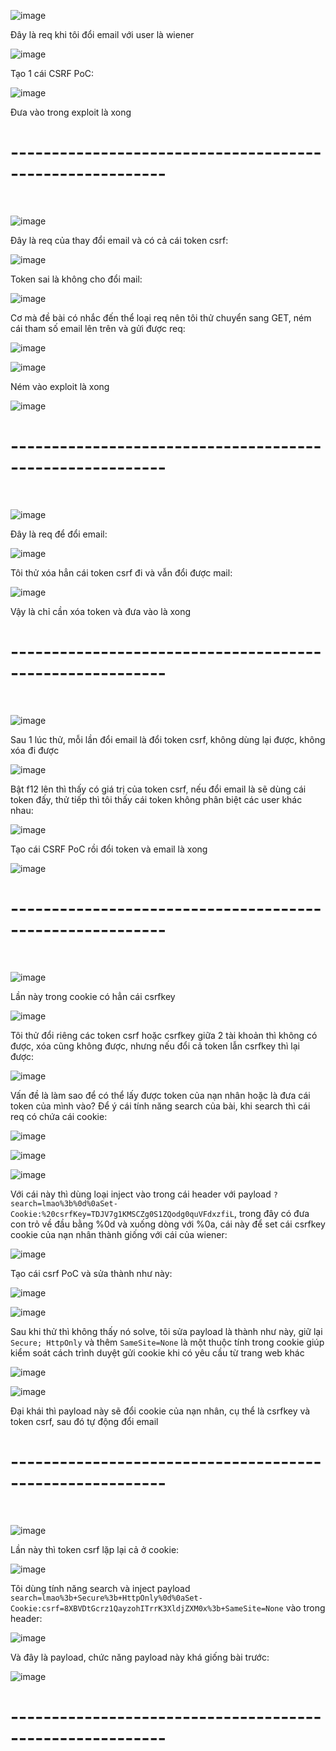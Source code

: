 ![image](https://github.com/user-attachments/assets/b53f2c58-5001-4bde-8bf8-895fcae4a42d)

Đây là req khi tôi đổi email với user là wiener 

![image](https://github.com/user-attachments/assets/8cb3e453-f5a5-42e5-9579-d36b7d93b2ac)

Tạo 1 cái CSRF PoC:

![image](https://github.com/user-attachments/assets/5e366c9f-17c4-42fe-8868-1d9d165a931e)

Đưa vào trong exploit là xong

<h1>---------------------------------------------------------</h1>
<br>

![image](https://github.com/user-attachments/assets/bc064f7a-63e0-4a21-b6e3-b6a30662835d)

Đây là req của thay đổi email và có cả cái token csrf:

![image](https://github.com/user-attachments/assets/73044eac-8b76-4f79-af3f-5a6a992cde8a)

Token sai là không cho đổi mail:

![image](https://github.com/user-attachments/assets/0b747f5d-6779-47fb-b7e6-ee8748f12f55)

Cơ mà đề bài có nhắc đến thể loại req nên tôi thử chuyển sang GET, ném cái tham số email lên trên và gửi được req:

![image](https://github.com/user-attachments/assets/9e72c5e2-b7c0-4fe0-9549-745b72f617d2)

![image](https://github.com/user-attachments/assets/5b83260c-f62a-4063-a926-a40c3d231ff8)

Ném vào exploit là xong

![image](https://github.com/user-attachments/assets/6c3a014a-f132-4339-a23c-f906256a297a)

<h1>---------------------------------------------------------</h1>
<br>

![image](https://github.com/user-attachments/assets/61e688d4-2546-4dfe-b7cb-2c3e56e92847)

Đây là req để đổi email:

![image](https://github.com/user-attachments/assets/46d48cbb-1d30-4b12-bf83-fe8e152dd2e0)

Tôi thử xóa hẳn cái token csrf đi và vẫn đổi được mail:

![image](https://github.com/user-attachments/assets/c25009bc-ae65-4e2e-abbc-7042cba93412)

Vậy là chỉ cần xóa token và đưa vào là xong

<h1>---------------------------------------------------------</h1>
<br>

![image](https://github.com/user-attachments/assets/f724bab4-0487-456e-bb3d-6b799233dc41)

Sau 1 lúc thử, mỗi lần đổi email là đổi token csrf, không dùng lại được, không xóa đi được

![image](https://github.com/user-attachments/assets/ba5c9cf7-6f2e-4ce8-ad74-0548b05b9d99)

Bật f12 lên thì thấy có giá trị của token csrf, nếu đổi email là sẽ dùng cái token đấy, thử tiếp thì tôi thấy cái token không phân biệt các user khác nhau:

![image](https://github.com/user-attachments/assets/4ccd32c2-1464-4c39-bf66-6185f86f5c78)

Tạo cái CSRF PoC rồi đổi token và email là xong

![image](https://github.com/user-attachments/assets/f79c4b21-6d71-4321-b8c1-195b2c8c217a)

<h1>---------------------------------------------------------</h1>
<br>

![image](https://github.com/user-attachments/assets/a2777793-6922-41f1-bd65-868b7ff7c599)

Lần này trong cookie có hẳn cái csrfkey 

![image](https://github.com/user-attachments/assets/bfcabbde-b26b-42f0-ba63-afb4e90bfdea)

Tôi thử đổi riêng các token csrf hoặc csrfkey giữa 2 tài khoản thì không có được, xóa cũng không được, nhưng nếu đổi cả token lẫn csrfkey thì lại được:

![image](https://github.com/user-attachments/assets/517178eb-fac4-432a-a854-42a37332b8dd)

Vấn đề là làm sao để có thể lấy được token của nạn nhân hoặc là đưa cái token của mình vào? Để ý cái tính năng search của bài, khi search thì cái req có chứa cái cookie:

![image](https://github.com/user-attachments/assets/690604b0-eb66-4faa-a967-92d23c051aee)

![image](https://github.com/user-attachments/assets/64f572fc-727b-4c16-abe6-ed64552d54ca)

![image](https://github.com/user-attachments/assets/df2f8dbe-7682-4898-a254-5e5fd1ab3c6d)

Với cái này thì dùng loại inject vào trong cái header với payload `?search=lmao%3b%0d%0aSet-Cookie:%20csrfKey=TDJV7g1KMSCZg0S1ZQodg0quVFdxzfiL`, trong đây có đưa con trỏ về đầu bằng %0d và xuống dòng với %0a, cái này để set cái csrfkey cookie của nạn nhân thành giống với cái của wiener:

![image](https://github.com/user-attachments/assets/69444495-b94d-4f4a-b8b6-e7274a97ba28)

Tạo cái csrf PoC và sửa thành như này:

![image](https://github.com/user-attachments/assets/f473df5f-c9bb-477f-b2a1-46137f84e761)

![image](https://github.com/user-attachments/assets/ed3ab3a7-c26e-45b1-a9cd-8fac9ad6ff24)

Sau khi thử thì không thấy nó solve, tôi sửa payload là thành như này, giữ lại `Secure; HttpOnly` và thêm `SameSite=None` là một thuộc tính trong cookie giúp kiểm soát cách trình duyệt gửi cookie khi có yêu cầu từ trang web khác

![image](https://github.com/user-attachments/assets/6f2f1e29-5594-43e4-9f9a-dc123201cc01)

![image](https://github.com/user-attachments/assets/b088b0a4-3898-40c1-a632-23d3ccd20cbd)

Đại khái thì payload này sẽ đổi cookie của nạn nhân, cụ thể là csrfkey và token csrf, sau đó tự động đổi email

<h1>---------------------------------------------------------</h1>
<br>

![image](https://github.com/user-attachments/assets/0b746cb3-cdbc-4e4c-8939-93fa6b281ed2)

Lần này thì token csrf lặp lại cả ở cookie:

![image](https://github.com/user-attachments/assets/ee4270bc-0be7-4d18-be07-454a5b060440)

Tôi dùng tính năng search và inject payload `search=lmao%3b+Secure%3b+HttpOnly%0d%0aSet-Cookie:csrf=8XBVDtGcrz1QayzohITrrK3XldjZXM0x%3b+SameSite=None` vào trong header:

![image](https://github.com/user-attachments/assets/a7181868-1e8f-4aca-8265-0ee1b96c1986)

Và đây là payload, chức năng payload này khá giống bài trước:

![image](https://github.com/user-attachments/assets/8b4dddb5-e402-4616-a96c-6d5e65114842)

<h1>---------------------------------------------------------</h1>
<br>







































